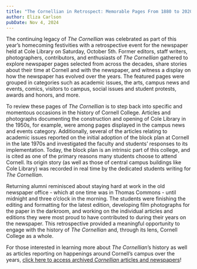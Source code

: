```yaml
---
title: "The Cornellian in Retrospect: Memorable Pages From 1880 to 2020"
author: Eliza Carlson
pubDate: Nov 4, 2024
---
```


The continuing legacy of _The Cornellian_ was celebrated as part of this year’s homecoming festivities with a retrospective event for the newspaper held at Cole Library on Saturday, October 5th. Former editors, staff writers, photographers, contributors, and enthusiasts of _The Cornellian_ gathered to explore newspaper pages selected from across the decades, share stories about their time at Cornell and with the newspaper, and witness a display on how the newspaper has evolved over the years. The featured pages were grouped in categories such as academic issues, the arts, campus news and events, comics, visitors to campus, social issues and student protests, awards and honors, and more.

To review these pages of _The Cornellian_ is to step back into specific and momentous occasions in the history of Cornell College. Articles and photographs documenting the construction and opening of Cole Library in the 1950s, for example, were among pages displayed in the campus news and events category. Additionally, several of the articles relating to academic issues reported on the initial adoption of the block plan at Cornell in the late 1970s and investigated the faculty and students’ responses to its implementation. Today, the block plan is an intrinsic part of this college, and is cited as one of the primary reasons many students choose to attend Cornell. Its origin story (as well as those of central campus buildings like Cole Library) was recorded in real time by the dedicated students writing for _The Cornellian_.

Returning alumni reminisced about staying hard at work in the old newspaper office \- which at one time was in Thomas Commons \- until midnight and three o’clock in the morning. The students were finishing the editing and formatting for the latest edition, developing film photographs for the paper in the darkroom, and working on the individual articles and editions they were most proud to have contributed to during their years on the newspaper. This retrospective provided a meaningful opportunity to engage with the history of _The Cornellian_ and, through its lens, Cornell College as a whole.

For those interested in learning more about _The Cornellian_’s history as well as articles reporting on happenings around Cornell’s campus over the years, [click here to access archived _Cornellian_ articles and newspapers](https://cornellcollege.advantage-preservation.com/)\!
